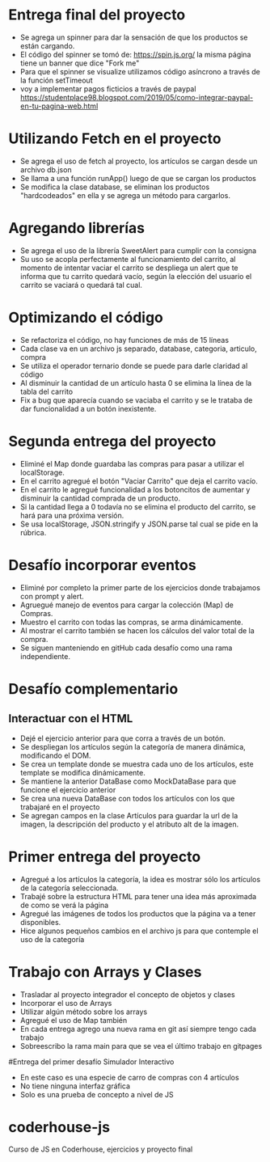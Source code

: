 # Entrega final del proyecto

- Se agrega un spinner para dar la sensación de que los productos se están cargando.
- El código del spinner se tomó de: https://spin.js.org/ la misma página tiene un banner que dice "Fork me"
- Para que el spinner se visualize utilizamos código asíncrono a través de la función setTimeout
- voy a implementar pagos ficticios a través de paypal https://studentplace98.blogspot.com/2019/05/como-integrar-paypal-en-tu-pagina-web.html

# Utilizando Fetch en el proyecto

- Se agrega el uso de fetch al proyecto, los artículos se cargan desde un archivo db.json
- Se llama a una función runApp() luego de que se cargan los productos
- Se modifica la clase database, se eliminan los productos "hardcodeados" en ella y se agrega un método para cargarlos.

# Agregando librerías

- Se agrega el uso de la librería SweetAlert para cumplir con la consigna
- Su uso se acopla perfectamente al funcionamiento del carrito, al momento de intentar vaciar el carrito se despliega un alert que te informa que tu carrito quedará vacío, según la elección del usuario el carrito se vaciará o quedará tal cual.

# Optimizando el código

- Se refactoriza el código, no hay funciones de más de 15 líneas
- Cada clase va en un archivo js separado, database, categoria, articulo, compra
- Se utiliza el operador ternario donde se puede para darle claridad al código
- Al disminuir la cantidad de un artículo hasta 0 se elimina la línea de la tabla del carrito
- Fix a bug que aparecía cuando se vaciaba el carrito y se le trataba de dar funcionalidad a un botón inexistente.

# Segunda entrega del proyecto

- Eliminé el Map donde guardaba las compras para pasar a utilizar el localStorage.
- En el carrito agregué el botón "Vaciar Carrito" que deja el carrito vacío.
- En el carrito le agregué funcionalidad a los botoncitos de aumentar y disminuir la cantidad comprada de un producto.
- Si la cantidad llega a 0 todavía no se elimina el producto del carrito, se hará para una próxima versión.
- Se usa localStorage, JSON.stringify y JSON.parse tal cual se pide en la rúbrica.

# Desafío incorporar eventos

- Eliminé por completo la primer parte de los ejercicios donde trabajamos con prompt y alert.
- Agruegué manejo de eventos para cargar la colección (Map) de Compras.
- Muestro el carrito con todas las compras, se arma dinámicamente.
- Al mostrar el carrito también se hacen los cálculos del valor total de la compra.
- Se siguen manteniendo en gitHub cada desafío como una rama independiente.

# Desafío complementario

## Interactuar con el HTML

- Dejé el ejercicio anterior para que corra a través de un botón.
- Se despliegan los artículos según la categoría de manera dinámica, modificando el DOM.
- Se crea un template donde se muestra cada uno de los artículos, este template se modifica dinámicamente.
- Se mantiene la anterior DataBase como MockDataBase para que funcione el ejercicio anterior
- Se crea una nueva DataBase con todos los artículos con los que trabajaré en el proyecto
- Se agregan campos en la clase Artículos para guardar la url de la imagen, la descripción del producto y el atributo alt de la imagen.

# Primer entrega del proyecto

- Agregué a los artículos la categoría, la idea es mostrar sólo los artículos de la categoría seleccionada.
- Trabajé sobre la estructura HTML para tener una idea más aproximada de como se verá la página
- Agregué las imágenes de todos los productos que la página va a tener disponibles.
- Hice algunos pequeños cambios en el archivo js para que contemple el uso de la categoría

# Trabajo con Arrays y Clases

- Trasladar al proyecto integrador el concepto de objetos y clases
- Incorporar el uso de Arrays
- Utilizar algún método sobre los arrays
- Agregué el uso de Map también
- En cada entrega agrego una nueva rama en git así siempre tengo cada trabajo
- Sobreescribo la rama main para que se vea el último trabajo en gitpages

#Entrega del primer desafío
Simulador Interactivo

- En este caso es una especie de carro de compras con 4 artículos
- No tiene ninguna interfaz gráfica
- Solo es una prueba de concepto a nivel de JS

# coderhouse-js

Curso de JS en Coderhouse, ejercicios y proyecto final
